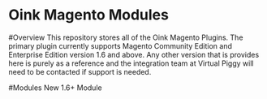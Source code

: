 Oink Magento Modules
============

#Overview
This repository stores all of the Oink Magento Plugins.  The primary plugin currently supports Magento Community Edition and Enterprise Edition version 1.6 and above.  Any other version that is provides here is purely as a reference and the integration team at Virtual Piggy will need to be contacted if support is needed.

#Modules
New 1.6+ Module

